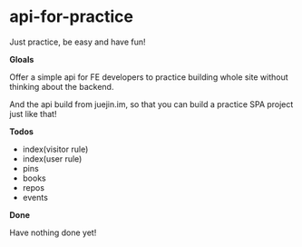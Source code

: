 # api-for-practice

Just practice, be easy and have fun!

**Gloals**

Offer a simple api for FE developers to practice building whole site without thinking about the backend.

And the api build from juejin.im, so that you can build a practice SPA project just like that!

**Todos**
- index(visitor rule)
- index(user rule)
- pins
- books
- repos
- events

**Done**

Have nothing done yet!


